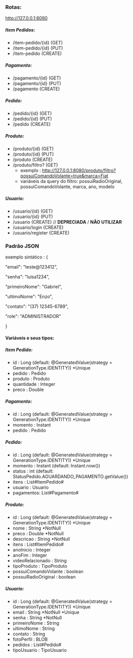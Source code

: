 ### Rotas:
http://127.0.0.1:8080
##### Item Pedidos:
+  /item-pedido/{id} (GET)
+  /item-pedido/{id} (PUT)
+  /item-pedido (CREATE)
##### Pagamento:
+  /pagamento/{id} (GET)
+  /pagamento/{id} (PUT)
+  /pagamento (CREATE)
##### Pedido:
+  /pedido/{id} (GET)
+  /pedido/{id} (PUT)
+  /pedido (CREATE)
##### Produto:
+  /produto/{id} (GET)
+  /produto/{id} (PUT)
+  /produto (CREATE)
+  /produto/filtro? (GET)
    + exemplo : http://127.0.0.1:8080/produto/filtro?possuiComandoVolante=true&marca=Fiat
    + variáveis da query do filtro: possuiRadioOriginal, possuiComandoVolante, marca, ano, modelo
 
##### Usuario:
+  /usuario/{id} (GET)
+  /usuario/{id} (PUT)
+  /usuario (CREATE) // **DEPRECIADA** / **NÃO UTILIZAR**
+  /usuario/login (CREATE)
+  /usuario/register (CREATE) 


### Padrão JSON
exemplo sintático : {

  "email": "teste@123412",
  
  "senha": "luisa1234",
  
  "primeiroNome": "Gabriel",
  
  "ultimoNome": "Enzo",
  
  "contato": "(37) 12345-6789",
  
  "role": "ADMINISTRADOR"
  
}
#### Variáveis e seus tipos:
##### Item Pedido:
+ id : Long (default: @GeneratedValue(strategy = GenerationType.IDENTITY)) *Unique
+ pedido : Pedido
+ produto : Produto
+ quantidade : Integer
+ preco : Double

##### Pagamento:
+ id : Long (default: @GeneratedValue(strategy = GenerationType.IDENTITY)) *Unique
+ momento : Instant
+ pedido : Pedido

##### Pedido:
+ id : Long (default: @GeneratedValue(strategy = GenerationType.IDENTITY)) *Unique
+ momento : Instant (default: Instant.now()) 
+ status : int (default: StatusPedido.AGUARDANDO_PAGAMENTO.getValue())
+ itens : List#ItemPedido#
+ usuario : Usuario
+ pagamentos: List#Pagamento#

##### Produto:
+ id : Long (default: @GeneratedValue(strategy = GenerationType.IDENTITY)) *Unique
+ nome : String *NotNull
+ preco : Double *NotNull
+ descricao : String *NotNull
+ itens : List#ItemPedido#
+ anoInicio : Integer
+ anoFim : Integer
+ videoRelacionado : String
+ tipoProduto : TipoProduto
+ possuiComandoVolante : boolean
+ possuiRadioOriginal : boolean

##### Usuario: 
+ id : Long (default: @GeneratedValue(strategy = GenerationType.IDENTITY)) *Unique
+ email : String  *NotNull *Unique
+ senha : String  *NotNull
+ primeiroNome : String
+ ultimoNome : String
+ contato : String
+ fotoPerfil : BLOB
+ pedidos : List#Pedido#
+ tipoUsuario : TipoUsuario

